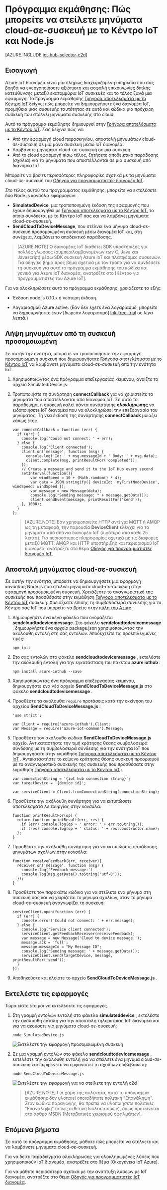 <properties
    pageTitle="Αποστολή μηνυμάτων cloud-σε-συσκευή με το Κέντρο IoT | Microsoft Azure"
    description="Παρακολουθήστε αυτό το πρόγραμμα εκμάθησης για να μάθετε πώς μπορείτε να στείλετε μηνύματα cloud-σε-συσκευή χρησιμοποιώντας το Azure IoT διανομέα με Java."
    services="iot-hub"
    documentationCenter="nodejs"
    authors="dominicbetts"
    manager="timlt"
    editor=""/>

<tags
     ms.service="iot-hub"
     ms.devlang="javascript"
     ms.topic="article"
     ms.tgt_pltfrm="na"
     ms.workload="na"
     ms.date="09/23/2016"
     ms.author="dobett"/>

# <a name="tutorial-how-to-send-cloud-to-device-messages-with-iot-hub-and-nodejs"></a>Πρόγραμμα εκμάθησης: Πώς μπορείτε να στείλετε μηνύματα cloud-σε-συσκευή με το Κέντρο IoT και Node.js

[AZURE.INCLUDE [iot-hub-selector-c2d](../../includes/iot-hub-selector-c2d.md)]

## <a name="introduction"></a>Εισαγωγή

Azure IoT διανομέα είναι μια πλήρως διαχειριζόμενη υπηρεσία που σας βοηθά να ενεργοποιήσετε αξιόπιστη και ασφαλή επικοινωνίες διπλής κατεύθυνσης μεταξύ εκατομμύρια IoT συσκευές και το τέλος ξανά μια εφαρμογή. Το πρόγραμμα εκμάθησης [Γρήγορα αποτελέσματα με το Κέντρο IoT] δείχνει πώς μπορείτε να δημιουργήσετε ένα διανομέα IoT, προμήθεια μιας συσκευής ταυτότητας σε αυτό και κώδικα μια πρόχειρη συσκευή που στέλνει μηνύματα συσκευής στο cloud.

Αυτό το πρόγραμμα εκμάθησης δημιουργεί στην [Γρήγορα αποτελέσματα με το Κέντρο IoT]. Σας δείχνει πώς να:

- Από την εφαρμογή cloud παρασκηνίου, αποστολή μηνυμάτων cloud-σε-συσκευή σε μία μόνο συσκευή μέσω IoT διανομέα.
- Λαμβάνετε μηνύματα cloud-σε-συσκευή σε μια συσκευή.
- Από το cloud εφαρμογή πίσω τέλος, ζητήσετε αποδεικτικό παράδοσης (*σχόλια*) για τα μηνύματα που αποστέλλονται σε μια συσκευή από διανομέα IoT.

Μπορείτε να βρείτε περισσότερες πληροφορίες σχετικά με τα μηνύματα cloud-σε-συσκευή του [Οδηγού για προγραμματιστές διανομέα IoT][IoT Hub Developer Guide - C2D].

Στο τέλος αυτού του προγράμματος εκμάθησης, μπορείτε να εκτελέσετε δύο Node.js κονσόλα εφαρμογών:

* **SimulatedDevice**, μια τροποποιημένη έκδοση της εφαρμογής που έχουν δημιουργηθεί με [Γρήγορα αποτελέσματα με το Κέντρο IoT], το οποίο συνδέεται με το Κέντρο IoT σας και να λαμβάνει μηνύματα cloud-σε-συσκευή.
* **SendCloudToDeviceMessage**, που στέλνει ένα μήνυμα cloud-σε-συσκευή προσομοιωμένη συσκευή μέσω διανομέα IoT και, στη συνέχεια, λαμβάνει το αποδεικτικό παράδοσης.

> [AZURE.NOTE] Ο διανομέας IoT διαθέτει SDK υποστήριξης για πολλές γλώσσες (συμπεριλαμβανομένων των C, Java και Javascript) μέσω SDK συσκευή Azure IoT και πλατφόρμες συσκευών. Για οδηγίες βήμα προς βήμα σχετικά με τον τρόπο για να συνδέσετε τη συσκευή για αυτό το πρόγραμμα εκμάθησης του κώδικα και γενικά για Azure IoT διανομέα, ανατρέξτε στο [Κέντρο για προγραμματιστές του Azure IoT].

Για να ολοκληρώσετε αυτό το πρόγραμμα εκμάθησης, χρειάζεστε τα εξής:

+ Έκδοση node.js 0.10.x ή νεότερη έκδοση.

+ Λογαριασμού Azure active. (Εάν δεν έχετε ένα λογαριασμό, μπορείτε να δημιουργήσετε έναν [δωρεάν λογαριασμό] [ lnk-free-trial] σε λίγα λεπτά.)

## <a name="receive-messages-on-the-simulated-device"></a>Λήψη μηνυμάτων από τη συσκευή προσομοιωμένη

Σε αυτήν την ενότητα, μπορείτε να τροποποιήσετε την εφαρμογή προσομοιωμένη συσκευή που δημιουργήσατε [Γρήγορα αποτελέσματα με το Κέντρο IoT] να λαμβάνετε μηνύματα cloud-σε-συσκευή από την ενότητα IoT.

1. Χρησιμοποιώντας ένα πρόγραμμα επεξεργασίας κειμένου, ανοίξτε το αρχείο SimulatedDevice.js.

2. Τροποποιήστε τη συνάρτηση **connectCallback** για να χειριστείτε τα μηνύματα που αποστέλλονται από διανομέα IoT. Σε αυτό το παράδειγμα, η συσκευή καλεί πάντα συνάρτησης **ολοκλήρωσης** να ειδοποιήσετε IoT διανομέα που να ολοκληρώσει την επεξεργασία του μηνύματος. Τη νέα έκδοση της συνάρτησης **connectCallback** μοιάζει κάπως έτσι:

    ```
    var connectCallback = function (err) {
      if (err) {
        console.log('Could not connect: ' + err);
      } else {
        console.log('Client connected');
        client.on('message', function (msg) {
          console.log('Id: ' + msg.messageId + ' Body: ' + msg.data);
          client.complete(msg, printResultFor('completed'));
        });
        // Create a message and send it to the IoT Hub every second
        setInterval(function(){
            var windSpeed = 10 + (Math.random() * 4);
            var data = JSON.stringify({ deviceId: 'myFirstNodeDevice', windSpeed: windSpeed });
            var message = new Message(data);
            console.log("Sending message: " + message.getData());
            client.sendEvent(message, printResultFor('send'));
        }, 1000);
      }
    };
    ```

    > [AZURE.NOTE] Εάν χρησιμοποιείτε HTTP αντί για MQTT ή AMQP ως τη μεταφορά, την παρουσία **DeviceClient** ελέγχει για τα μηνύματα από σπάνια διανομέα IoT (λιγότερο από κάθε 25 λεπτά). Για περισσότερες πληροφορίες σχετικά με τις διαφορές μεταξύ MQTT, AMQP και HTTP υποστήριξης και περιορισμού IoT διανομέα, ανατρέξτε στο θέμα [Οδηγός για προγραμματιστές διανομέα IoT][IoT Hub Developer Guide - C2D].

## <a name="send-a-cloud-to-device-message"></a>Αποστολή μηνύματος cloud-σε-συσκευή

Σε αυτήν την ενότητα, μπορείτε να δημιουργήσετε μια εφαρμογή κονσόλας Node.js που στέλνει μηνύματα cloud-σε-συσκευή στην εφαρμογή προσομοιωμένη συσκευή. Χρειάζεστε το αναγνωριστικό της συσκευής που προσθέσατε στην εκμάθηση [Γρήγορα αποτελέσματα με το Κέντρο IoT] συσκευή. Χρειάζεστε επίσης τη συμβολοσειρά σύνδεσης για το Κέντρο σας IoT που μπορείτε να βρείτε στην [πύλη του Azure].

1. Δημιουργήστε ένα κενό φάκελο που ονομάζεται **sendcloudtodevicemessage**. Στο φάκελο **sendcloudtodevicemessage** , δημιουργήστε ένα αρχείο package.json χρησιμοποιώντας την ακόλουθη εντολή στη σας εντολών. Αποδεχτείτε τις προεπιλεγμένες τιμές:

    ```
    npm init
    ```

2. Στο σας εντολών στο φάκελο **sendcloudtodevicemessage** , εκτελέστε την ακόλουθη εντολή για την εγκατάσταση του πακέτου **azure iothub** :

    ```
    npm install azure-iothub --save
    ```

3. Χρησιμοποιώντας ένα πρόγραμμα επεξεργασίας κειμένου, δημιουργήστε ένα νέο αρχείο **SendCloudToDeviceMessage.js** στο φάκελο **sendcloudtodevicemessage** .

4. Προσθέστε τα ακόλουθα `require` προτάσεις κατά την εκκίνηση του αρχείου **SendCloudToDeviceMessage.js** :

    ```
    'use strict';
    
    var Client = require('azure-iothub').Client;
    var Message = require('azure-iot-common').Message;
    ```

5. Προσθέστε τον ακόλουθο κώδικα **SendCloudToDeviceMessage.js** αρχείο. Αντικαταστήστε την τιμή κράτησης θέσης συμβολοσειρά σύνδεσης με τη συμβολοσειρά σύνδεσης για την ενότητα IoT που δημιουργήσατε στην εκμάθηση [Γρήγορα αποτελέσματα με το Κέντρο IoT] . Αντικαταστήστε το κείμενο κράτησης θέσης συσκευή προορισμού με το αναγνωριστικό συσκευής της συσκευής που προσθέσατε στην εκμάθηση [Γρήγορα αποτελέσματα με το Κέντρο IoT] :

    ```
    var connectionString = '{iot hub connection string}';
    var targetDevice = '{device id}';

    var serviceClient = Client.fromConnectionString(connectionString);
    ```

6. Προσθέστε την ακόλουθη συνάρτηση για να εκτυπώσετε αποτελέσματα λειτουργίας στην κονσόλα:

    ```
    function printResultFor(op) {
      return function printResult(err, res) {
        if (err) console.log(op + ' error: ' + err.toString());
        if (res) console.log(op + ' status: ' + res.constructor.name);
      };
    }
    ```

7. Προσθέστε την ακόλουθη συνάρτηση για να εκτυπώσετε παράδοσης μηνυμάτων σχολίων στην κονσόλα:

    ```
    function receiveFeedback(err, receiver){
      receiver.on('message', function (msg) {
        console.log('Feedback message:')
        console.log(msg.getData().toString('utf-8'));
      });
    }
    ```

8. Προσθέστε τον παρακάτω κώδικα για να στείλετε ένα μήνυμα στη συσκευή σας και να χειρίζεται το μήνυμα σχολίων, όταν το μήνυμα cloud-σε-συσκευή αναγνωρίζει τη συσκευή:

    ```
    serviceClient.open(function (err) {
      if (err) {
        console.error('Could not connect: ' + err.message);
      } else {
        console.log('Service client connected');
        serviceClient.getFeedbackReceiver(receiveFeedback);
        var message = new Message('Cloud to device message.');
        message.ack = 'full';
        message.messageId = "My Message ID";
        console.log('Sending message: ' + message.getData());
        serviceClient.send(targetDevice, message, printResultFor('send'));
      }
    });
    ```

7. Αποθηκεύστε και κλείστε το αρχείο **SendCloudToDeviceMessage.js** .

## <a name="run-the-applications"></a>Εκτελέστε τις εφαρμογές

Τώρα είστε έτοιμοι να εκτελέσετε τις εφαρμογές.

1. Στη γραμμή εντολών εντολή στο φάκελο **simulateddevice** , εκτελέστε την ακόλουθη εντολή για την αποστολή τηλεμετρίας IoT διανομέα και για να ακούσετε για μηνύματα cloud-σε-συσκευή:

    ```
    node SimulatedDevice.js 
    ```

    ![Εκτελέστε την εφαρμογή προσομοιωμένη συσκευή][img-simulated-device]

2. Σε μια γραμμή εντολών στο φάκελο **sendcloudtodevicemessage** , εκτελέστε την ακόλουθη εντολή για να στείλετε ένα μήνυμα cloud-σε-συσκευή και περιμένετε να εμφανιστεί το σχολίων επιβεβαίωση:

    ```
    node SendCloudToDeviceMessage.js 
    ```

    ![Εκτελέστε την εφαρμογή για να στείλετε την εντολή c2d][img-send-command]

    > [AZURE.NOTE] Για χάρη της απλότητα, αυτό το πρόγραμμα εκμάθησης δεν υλοποιεί οποιαδήποτε πολιτική "Επανάληψη". Στον κώδικα παραγωγής, θα πρέπει να υλοποιήσετε πολιτικές "Επανάληψη" (όπως εκθετική διπλασιασμών), όπως προτείνεται στο άρθρο MSDN [Μεταβατικές χειρισμού σφαλμάτων].

## <a name="next-steps"></a>Επόμενα βήματα

Σε αυτό το πρόγραμμα εκμάθησης, μάθατε πώς μπορείτε να στέλνετε και να λαμβάνετε μηνύματα cloud-σε-συσκευή. 

Για να δείτε παραδείγματα ολοκλήρωσης για ολοκληρωμένες λύσεις που χρησιμοποιούν IoT διανομέα, ανατρέξτε στο θέμα [Οικογένεια IoT Azure].

Για να μάθετε περισσότερα σχετικά με την ανάπτυξη λύσεων με IoT διανομέα, ανατρέξτε στο θέμα [Οδηγός για προγραμματιστές IoT διανομέα].

<!-- Images -->
[img-simulated-device]: media/iot-hub-node-node-c2d/receivec2d.png
[img-send-command]:  media/iot-hub-node-node-c2d/sendc2d.png

<!-- Links -->

[Γρήγορα αποτελέσματα με το Κέντρο IoT]: iot-hub-node-node-getstarted.md
[IoT Hub Developer Guide - C2D]: iot-hub-devguide-messaging.md
[Οδηγός για προγραμματιστές IoT διανομέα]: iot-hub-devguide.md
[Κέντρο για προγραμματιστές IoT Azure]: http://www.azure.com/develop/iot
[lnk-free-trial]: http://azure.microsoft.com/pricing/free-trial/
[lnk-dev-setup]: https://github.com/Azure/azure-iot-sdks/blob/master/doc/get_started/node-devbox-setup.md
[Χειρισμός μεταβατικές σφαλμάτων]: https://msdn.microsoft.com/library/hh680901(v=pandp.50).aspx
[Πύλη του Azure]: https://portal.azure.com
[Azure IoT οικογένεια προγραμμάτων]: https://azure.microsoft.com/documentation/suites/iot-suite/